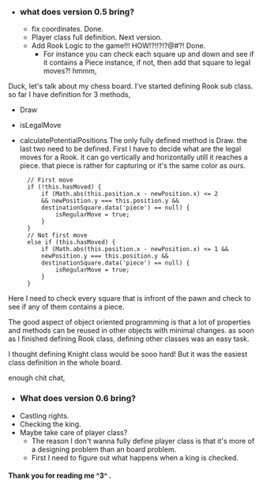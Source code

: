 - ### what does version 0.5 bring?
    - fix coordinates. Done.
	- Player class full definition. Next version.
	- Add Rook Logic to the game!!! HOW!?!!?!?@#?! Done.
		- For instance you can check each square up and down and see if it contains a Piece instance, if not, then add that square to legal moves?! hmmm,





Duck, let's talk about my chess board.
I've started defining Rook sub class.
so far I have definition for 3 methods,
- Draw
- isLegalMove
- calculatePotentialPositions
The only fully defined method is Draw. the last two need to be defined. First I have to decide what are the legal moves for a Rook. it can go vertically and horizontally utill it reaches a piece.
that piece is rather for capturing or it's the same color as ours.

        // First move
        if (!this.hasMoved) {
            if (Math.abs(this.position.x - newPosition.x) <= 2
            && newPosition.y === this.position.y &&
            destinationSquare.data('piece') == null) {
                isRegularMove = true;
            }
        }
        // Not first move
        else if (this.hasMoved) {
            if (Math.abs(this.position.x - newPosition.x) <= 1 &&
            newPosition.y === this.position.y &&
            destinationSquare.data('piece') == null) {
                isRegularMove = true;
            }
        }

Here I need to check every square that is infront of the pawn and check to see if any of them contains a piece.

The good aspect of object oriented programming is that a lot of properties and methods can be reused in other objects with minimal changes. as soon as I finished defining Rook class, defining other classes was an easy task.

I thought defining Knight class would be sooo hard! But it was the easiest class definition in the whole board.

enough chit chat,
- ### What does version 0.6 bring?
- Castling rights.
- Checking the king.
- Maybe take care of player class?
    - The reason I don't wanna fully define player class is that it's more of a designing problem than an board problem. 
    - First I need to figure out what happens when a king is checked.

#### Thank you for reading me ^3^ .